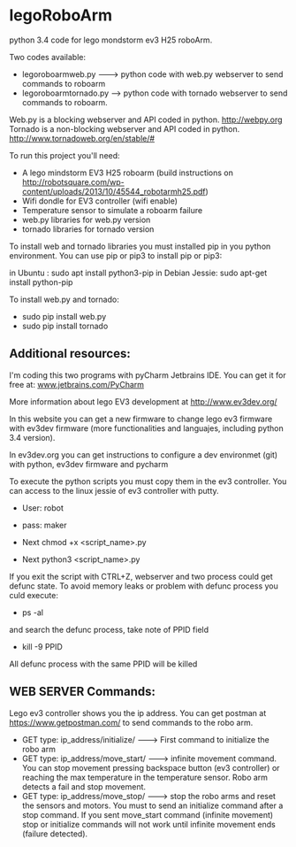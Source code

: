 # legoRoboArm
python 3.4 code for lego mondstorm ev3 H25 roboArm. 

Two codes available:

- legoroboarmweb.py ---> python code with web.py webserver to send commands to roboarm
- legoroboarmtornado.py --> python code with tornado webserver to send commands to roboarm. 

Web.py is a blocking webserver and API coded in python. http://webpy.org
Tornado is a non-blocking webserver and API coded in python. http://www.tornadoweb.org/en/stable/#

To run this project you'll need:

- A lego mindstorm EV3 H25 roboarm (build instructions on http://robotsquare.com/wp-content/uploads/2013/10/45544_robotarmh25.pdf)
- Wifi dondle for EV3 controller (wifi enable)
- Temperature sensor to simulate a roboarm failure
- web.py libraries for web.py version
- tornado libraries for tornado version

To install web and tornado libraries you must installed pip in you python environment. You can use pip or pip3
to install pip or pip3:

in Ubuntu       : sudo apt install python3-pip
in Debian Jessie: sudo apt-get install python-pip

To install web.py and tornado:

- sudo pip install web.py
- sudo pip install tornado

Additional resources: 
---------------------
I'm coding this two programs with pyCharm Jetbrains IDE. You can get it for free at: www.jetbrains.com/PyCharm

More information about lego EV3 development at http://www.ev3dev.org/

In this website you can get a new firmware to change lego ev3 firmware with ev3dev firmware (more functionalities and languajes, including python 3.4 version).

In ev3dev.org you can get instructions to configure a dev environmet (git) with python, ev3dev firmware and pycharm

To execute the python scripts you must copy them in the ev3 controller.
You can access to the linux jessie of ev3 controller with putty.

- User: robot
- pass: maker

- Next chmod +x <script_name>.py
- Next python3 <script_name>.py

If you exit the script with CTRL+Z, webserver and two process could get defunc state. To avoid memory leaks or problem with defunc process you culd execute:

- ps -al 

and search the defunc process, take note of PPID field

- kill -9 PPID

All defunc process with the same PPID will be killed

WEB SERVER Commands:
--------------------

Lego ev3 controller shows you the ip address. You can get postman at https://www.getpostman.com/ to send commands to the robo arm. 

- GET type: ip_address/initialize/ ---> First command to initialize the robo arm
- GET type: ip_address/move_start/ ---> infinite movement command. You can stop movement pressing backspace button (ev3 controller) or reaching the max temperature in the temperature sensor. Robo arm detects a fail and stop movement.
- GET type: ip_address/move_stop/  ---> stop the robo arms and reset the sensors and motors. You must to send an initialize command after a stop command. If you sent move_start command (infinite movement) stop or initialize commands will not work until infinite movement ends (failure detected).
